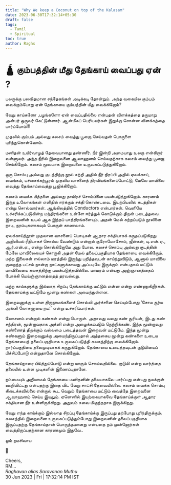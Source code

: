 ```yaml
---
title: "Why We keep a Coconut on top of the Kalasam"
date: 2023-06-30T17:32:14+05:30
draft: false
tags:
  - Tamil
  - Spiritual
toc: true
author: Raghs
---
```


# 🛕 கும்பத்தின் மீது தேங்காய் வைப்பது ஏன் ?

பலருக்கு பலவிதமான சந்தேகங்கள் அடிக்கடி தோன்றும். அந்த வகையில கும்பம் வைக்கும்போது ஏன் தேங்காயை கும்பத்தின் மீது வைக்கிறோம்?

வேறு காய்களோ ,பழங்களோ ஏன் வைப்பதில்லை என்பதன் விளக்கத்தை தருமாறு அன்பர் ஒருவர் கேட்டுள்ளார். ஆன்மீகப் பெரியவர்கள் இதுக்கு சொன்ன விளக்கத்தை பார்ப்போம்!!!

முதலில் கும்பம் அல்லது கலசம் வைத்து பூஜை செய்வதன் பொருளை புரிந்துகொள்வோம்.

<!--more-->

மனிதன் உயிர்வாழத் தேவையானது தண்ணீர். நீர் இன்றி அமையாது உலகு என்கிறார் வள்ளுவர். அந்த நீரில் இறைவனை ஆவாஹனம் செய்வதற்காக கலசம் வைத்து பூஜை செய்கிறோம். கலசம் மூலமாக இறைவனை உருவகப்படுத்துகிறோம்.

ஒரு சொம்பு அல்லது குடத்திற்கு நூல் சுற்றி அதில் நீர் நிரப்பி அதில் ஏலக்காய், லவங்கம், பச்சைக்கற்பூரம் முதலிய வாசனைத் திரவியங்களைப்போட்டு, மேலே மாவிலை வைத்து தேங்காய்வைத்து பூஜிக்கிறோம்.

கலசம் வைக்க பித்தளை அல்லது தாமிரச் சொம்பினை பயன்படுத்துகிறோம். காரணம் இந்த உலோகங்கள் எளிதில் ஈர்க்கும் சக்தி கொண்டவை. இயற்பியலில் கடத்திகள் என்று சொல்வார்கள். ஆங்கிலத்தில் Conductors என்பார்கள். வெளியே உச்சரிக்கப்படுகின்ற மந்திரங்களை உள்ளே ஈர்த்துக் கொடுக்கும் திறன் படைத்தவை. இறைவனின் உடல் ஆக இந்தப் பாத்திரங்களையும், அதன் மேல் சுற்றப்படும் நூலினை நாடி, நரம்புகளாகவும் பொருள் காணலாம்.

ஏலக்காய்த்தூள் முதலான வாசனைப் பொடிகள் ஆதார சக்தியாகக் கருதப்படுகிறது. அறிவியல் ரீதியாகச் சொல்ல வேண்டும் என்றால் குரோமோசோம், ஜீன்கள், டி.என்.ஏ., ஆர்.என்.ஏ., என்று சொல்கிறோமே அது போல. கலசச் சொம்பு அல்லது குடத்தின் மேலே மாவிலையைச் சொருகி அதன் மேல் தலைப்பகுதியாக தேங்காயை வைக்கிறோம். மற்ற இலைகள் எல்லாம் மரத்தில் இருந்து பறித்தவுடன் காய்ந்துவிடும், ஆனால் மாவிலை குறைந்த பட்சம் நான்கு நாட்களுக்காவது அப்படியே இருக்கும் என்பதால் மட்டும் மாவிலையை கலசத்திற்கு பயன்படுத்தவில்லை. மாமரம் என்பது அஞ்ஞானத்தைப் போக்கி மெய்ஞ்ஞானத்தைத் தரவல்லது.

மற்ற காய்களுக்கு இல்லாத சிறப்பு தேங்காய்க்கு மட்டும் என்ன என்று எண்ணுகிறீர்கள். தேங்காய்க்கு மட்டுமே மூன்று கண்கள் அமைந்துள்ளன.

இறைவனுக்கு உள்ள திருநாமங்களைச் சொல்லி அர்ச்சனை செய்யும்போது ‘சோம சூர்ய அக்னி லோசனாயை நம:’ என்று உச்சரிப்பார்கள்.

லோசனம் என்றால் கண்கள் என்று பொருள். அதாவது வலது கண் சூரியன், இடது கண் சந்திரன், மூன்றாவதாக அக்னி என்று அழைக்கப்படும் நெற்றிக்கண். இந்த மூன்றாவது கண்ணைத் திறக்கும் வல்லமை படைத்தவன் இறைவன் மட்டுமே. இந்த மூன்று கண்களும் இறைவனுக்கு அமைந்திருப்பதால் அத்தகைய மூன்று கண்களை உடைய தேங்காயைத் தலைப்பகுதியாக உருவகப்படுத்தி கலசத்திற்கு வைக்கிறோம். நார்ப்பகுதியை தலைமுடியாகக் கருதுகிறோம். தேங்காயை உடைத்தவுடன் குடுமியைப் பிச்சிப்போடு என்றுதானே சொல்கிறோம்.

தேங்காய்நாரை பிய்த்துப்போடு என்று யாரும் சொல்வதில்லை. குடுமி என்ற வார்த்தை தலையில் உள்ள முடிகளின் இணைப்புதானே.

நம்மையும் அறியாமல் தேங்காயை மனிதனின் தலையாகவே பார்ப்பது என்பது நமக்குள் ஊறிவிட்டது என்பதற்கு இதை விட வேறு சாட்சி தேவையில்லை. கலசம் வைக்க சொம்பு கிடைக்கவில்லை என்றால் கூட வெறும் தேங்காயை மட்டும் வைத்தே இறைவனை ஆவாஹனம் செய்ய இயலும். ஏனெனில் இயற்கையாகவே தேங்காய்க்குள் ஆதார சக்தியான நீர் உள்ளிருக்கிறது. அதுவும் சுவை மிகுந்ததாக இருக்கிறது.

வேறு எந்த காய்க்கும் இல்லாத சிறப்பு தேங்காய்க்கு இருப்பது தற்போது புரிந்திருக்கும். கலசத்தில் இறைவனை உருவகப்படுத்தும்போது இறைவனின் தலைப்பகுதியாக இருப்பதற்கு தேங்காய்தான் பொருத்தமானது என்பதை நம் முன்னோர்கள் வைத்திருப்பதற்கான காரணமும் இதுவே..

ஓம் நமசிவாய

🙏



Cheers,\
RM...\
_Raghavan alias Saravanan Muthu_\
30 Jun 2023 | Fri | 17:32:14 PM IST
